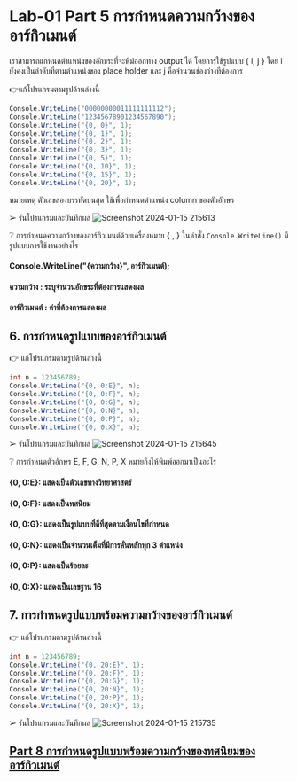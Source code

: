 # Lab-01 Part 5 การกำหนดความกว้างของอาร์กิวเมนต์

เราสามารถแกหนดตำแหน่งของอักขระที่จะพิม์ออกทาง output ได้ โดยการใช้รูปแบบ { i, j }
โดย i ยังคงเป็นลำดับที่ตามตำแหน่งของ place holder และ j คือจำนวนช่องว่างทีต้องการ

👉แก้โปรแกรมตามรูปด้านล่างนี้

```csharp
Console.WriteLine("00000000011111111112");
Console.WriteLine("12345678901234567890");
Console.WriteLine("{0, 0}", 1);
Console.WriteLine("{0, 1}", 1);
Console.WriteLine("{0, 2}", 1);
Console.WriteLine("{0, 3}", 1);
Console.WriteLine("{0, 5}", 1);
Console.WriteLine("{0, 10}", 1);
Console.WriteLine("{0, 15}", 1);
Console.WriteLine("{0, 20}", 1);
```

หมายเหตุ ตัวเลขสองบรรทัดบนสุด ใช้เพื่อกำหนดตำแหน่ง column ของตัวอักษร

➢ รันโปรแกรมและบันทึกผล
![Screenshot 2024-01-15 215613](https://github.com/KanyakornPuengmon/03376836-OOP-2566-Lab-01/assets/144195697/ab88b381-2d10-4b9d-a77c-a7507461acd0)

 
❔ การกำหนดความกว้างของอาร์กิวเมนต์ด้วยเครื่องหมาย { , } ในคำสั่ง ``Console.WriteLine()`` มีรูปแบบการใช้งานอย่างไร
#### Console.WriteLine("{ความกว้าง}", อาร์กิวเมนต์);
#### ความกว้าง : ระบุจำนวนอักขระที่ต้องการแสดงผล
#### อาร์กิวเมนต์ : ค่าที่ต้องการแสดงผล


## 6. การกำหนดรูปแบบของอาร์กิวเมนต์

👉 แก้โปรแกรมตามรูปด้านล่างนี้

```csharp
int n = 123456789;
Console.WriteLine("{0, 0:E}", n);
Console.WriteLine("{0, 0:F}", n);
Console.WriteLine("{0, 0:G}", n);
Console.WriteLine("{0, 0:N}", n);
Console.WriteLine("{0, 0:P}", n);
Console.WriteLine("{0, 0:X}", n);
```

➢ รันโปรแกรมและบันทึกผล
![Screenshot 2024-01-15 215645](https://github.com/KanyakornPuengmon/03376836-OOP-2566-Lab-01/assets/144195697/b428a1aa-5901-4324-8488-a4a4b822e758)


❔  การกำหนดตัวอักษร E, F, G, N, P, X หมายถึงให้พิมพ์ออกมาเป็นอะไร
#### {0, 0:E}: แสดงเป็นตัวเลขทางวิทยาศาสตร์
#### {0, 0:F}: แสดงเป็นทศนิยม
#### {0, 0:G}: แสดงเป็นรูปแบบที่ดีที่สุดตามเงื่อนไขที่กำหนด
#### {0, 0:N}: แสดงเป็นจำนวนเต็มที่มีการคั่นหลักทุก 3 ตำแหน่ง
#### {0, 0:P}: แสดงเป็นร้อยละ
#### {0, 0:X}: แสดงเป็นเลขฐาน 16
 

## 7. การกำหนดรูปแบบพร้อมความกว้างของอาร์กิวเมนต์

👉 แก้โปรแกรมตามรูปด้านล่างนี้

```csharp
int n = 123456789;
Console.WriteLine("{0, 20:E}", 1);
Console.WriteLine("{0, 20:F}", 1);
Console.WriteLine("{0, 20:G}", 1);
Console.WriteLine("{0, 20:N}", 1);
Console.WriteLine("{0, 20:P}", 1);
Console.WriteLine("{0, 20:X}", 1);
```

➢   รันโปรแกรมและบันทึกผล
![Screenshot 2024-01-15 215735](https://github.com/KanyakornPuengmon/03376836-OOP-2566-Lab-01/assets/144195697/f3368439-7ca3-43c1-95b4-c5673d5bcfa3)

 
## [Part 8  การกำหนดรูปแบบพร้อมความกว้างของทศนิยมของอาร์กิวเมนต์](./Lab-01-part-8.md)
